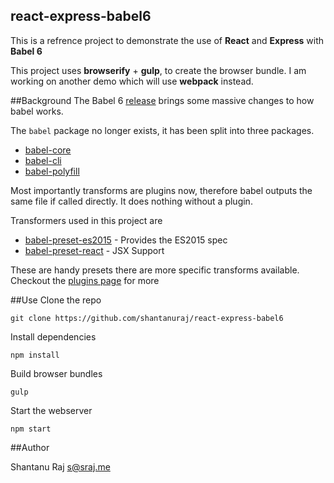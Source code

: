 react-express-babel6
---------------------

This is a refrence project to demonstrate the use of **React** and **Express** with **Babel 6**

This project uses **browserify** + **gulp**, to create the browser bundle. I am working on another demo which will use **webpack** instead.

##Background
The Babel 6 [release](https://babeljs.io/blog/2015/10/29/6.0.0/) brings some massive changes to how babel works.

The `babel` package no longer exists, it has been split into three packages.
  
  * [babel-core](https://www.npmjs.com/package/babel-core)
  * [babel-cli](https://www.npmjs.com/package/babel-cli)
  * [babel-polyfill](https://www.npmjs.com/package/babel-polyfill)

Most importantly transforms are plugins now, therefore babel outputs the same file if called directly. It does nothing without a plugin.

Transformers used in this project are

* [babel-preset-es2015](https://www.npmjs.com/package/https://www.npmjs.com/package/babel-core) - Provides the ES2015 spec
* [babel-preset-react](https://www.npmjs.com/package/https://www.npmjs.com/package/babel-core) - JSX Support

These are handy presets there are more specific transforms available. Checkout the [plugins page](https://babeljs.io/docs/plugins/) for more

##Use
Clone the repo
    
    git clone https://github.com/shantanuraj/react-express-babel6

Install dependencies

    npm install

Build browser bundles

    gulp

Start the webserver

    npm start

##Author

Shantanu Raj <s@sraj.me>
